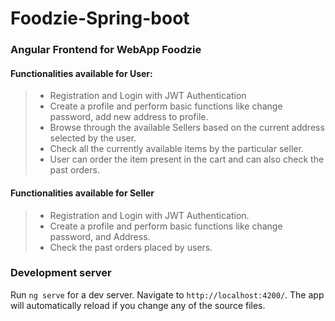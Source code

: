 # Foodzie-Spring-boot  
### Angular Frontend for WebApp Foodzie  
#### Functionalities available for User:  
> - Registration and Login with JWT Authentication  
> - Create a profile and perform basic functions like change password, add new address to profile.  
> - Browse through the available Sellers based on the current address selected by the user.  
> - Check all the currently available items by the particular seller.  
> - User can order the item present in the cart and can also check the past orders.  
  
#### Functionalities available for Seller  
>- Registration and Login with JWT Authentication.  
>- Create a profile and perform basic functions like change password, and Address.
>- Check the past orders placed by users.

### Development server

Run `ng serve` for a dev server. Navigate to `http://localhost:4200/`. The app will automatically reload if you change any of the source files.
